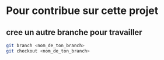 # Pour contribue sur cette projet 

## cree un autre branche pour travailler
```bash
git branch <nom_de_ton_branch>
git checkout <nom_de_ton_branch> 
```